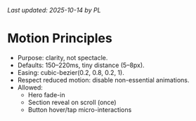 _Last updated: 2025-10-14 by PL_

# Motion Principles

- Purpose: clarity, not spectacle.
- Defaults: 150–220ms, tiny distance (5–8px).
- Easing: cubic-bezier(0.2, 0.8, 0.2, 1).
- Respect reduced motion: disable non-essential animations.
- Allowed:
  - Hero fade-in
  - Section reveal on scroll (once)
  - Button hover/tap micro-interactions
